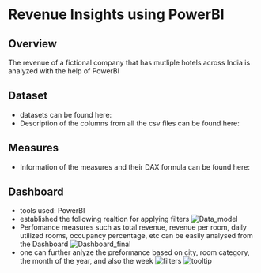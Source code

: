 
# Revenue Insights using PowerBI

## Overview
The revenue of a fictional company that has mutliple hotels across India is analyzed with the help of PowerBI

## Dataset
- datasets can be found here: 
- Description of the columns from all the csv files can be found here:

## Measures
- Information of the measures and their DAX formula can be found here: 

## Dashboard
- tools used: PowerBI
- established the following realtion for applying filters
![Data_model](https://github.com/Kodali-N/Revenue_insights/assets/86663030/75613f5d-a363-46df-a21e-d92387405fca)
- Perfomance measures such as total revenue, revenue per room, daily utilized rooms, occupancy percentage, etc can be easily analysed from the Dashboard
![Dashboard_final](https://github.com/Kodali-N/Revenue_insights/assets/86663030/175f60de-f1a7-49fa-9dcb-5f495d06071c)
- one can further anlyze the preformance based on city, room category, the month of the year, and also the week
![filters](https://github.com/Kodali-N/Revenue_insights/assets/86663030/e56e7d56-ef44-417a-81c8-c18a156f4e46)
![tooltip](https://github.com/Kodali-N/Revenue_insights/assets/86663030/75721891-1b8d-4df5-adf8-507f1c553250)







